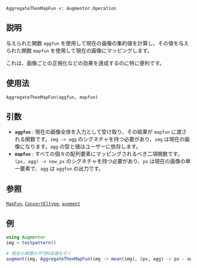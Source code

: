 ```
AggregateThenMapFun <: Augmentor.Operation
```

## 説明

与えられた関数 `aggfun` を使用して現在の画像の集約値を計算し、その値を与えられた関数 `mapfun` を使用して現在の画像にマッピングします。

これは、画像ごとの正規化などの効果を達成するのに特に便利です。

## 使用法

```
AggregateThenMapFun(aggfun, mapfun)
```

## 引数

  * **`aggfun`** : 現在の画像全体を入力として受け取り、その結果が `mapfun` に渡される関数です。`img -> agg` のシグネチャを持つ必要があり、`img` は現在の画像になります。`agg` の型と値はユーザーに依存します。
  * **`mapfun`** : すべての個々の配列要素にマッピングされるべき二項関数です。`(px, agg) -> new_px` のシグネチャを持つ必要があり、`px` は現在の画像の単一要素で、`agg` は `aggfun` の出力です。

## 参照

[`MapFun`](@ref), [`ConvertEltype`](@ref), [`augment`](@ref)

## 例

```julia
using Augmentor
img = testpattern()

# 現在の画像の平均RGB値を引く
augment(img, AggregateThenMapFun(img -> mean(img), (px, agg) -> px - agg))
```
